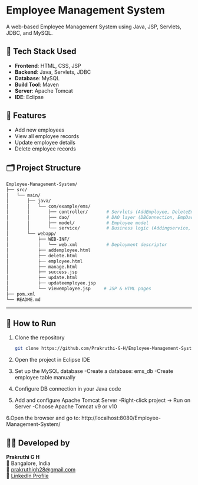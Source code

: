 # Employee Management System

A web-based Employee Management System using Java, JSP, Servlets, JDBC, and MySQL.

## 🧰 Tech Stack Used

- **Frontend**: HTML, CSS, JSP
- **Backend**: Java, Servlets, JDBC
- **Database**: MySQL
- **Build Tool**: Maven
- **Server**: Apache Tomcat 
- **IDE**: Eclipse

## 📌 Features

- Add new employees  
- View all employee records  
- Update employee details  
- Delete employee records  

## 🗂️ Project Structure

```bash
Employee-Management-System/
├── src/
│   └── main/
│       ├── java/
│       │   └── com/example/ems/
│       │       ├── controller/       # Servlets (AddEmployee, DeleteEmployee, etc.)
│       │       ├── dao/              # DAO layer (DBConnection, EmpDao)
│       │       ├── model/            # Employee model
│       │       └── service/          # Business logic (Addingservice, SearchandUpdate)
│       └── webapp/
│           ├── WEB-INF/
│           │   └── web.xml           # Deployment descriptor
│           ├── addemployee.html
│           ├── delete.html
│           ├── employee.html
│           ├── manage.html
│           ├── success.jsp
│           ├── update.html
│           ├── updateemployee.jsp
│           └── viewemployee.jsp     # JSP & HTML pages
├── pom.xml
└── README.md
```

---

## 🚀 How to Run

1. Clone the repository  
   ```bash
   git clone https://github.com/Prakruthi-G-H/Employee-Management-System.git
2. Open the project in Eclipse IDE

3. Set up the MySQL database
   -Create a database: ems_db
   -Create employee table manually 

4. Configure DB connection in your Java code 

5. Add and configure Apache Tomcat Server
   -Right-click project → Run on Server
   -Choose Apache Tomcat v9 or v10

6.Open the browser and go to: http://localhost:8080/Employee-Management-System/


## 👩‍💻 Developed by

**Prakruthi G H**  
📍 Bangalore, India  
📧 prakruthigh28@gmail.com  
🔗 [LinkedIn Profile](https://www.linkedin.com/in/prakruthi-g-h)
